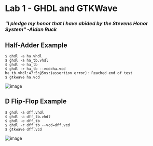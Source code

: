 # Lab 1 - GHDL and GTKWave
### *"I pledge my honor that I have abided by the Stevens Honor System" -Aidan Ruck*

## Half-Adder Example
```
$ ghdl -a ha.vhdl
$ ghdl -a ha_tb.vhdl
$ ghdl -e ha_tb
$ ghdl -r ha_tb --vcd=ha.vcd
ha_tb.vhdl:47:5:@5ns:(assertion error): Reached end of test
$ gtkwave ha.vcd
```
![image](https://github.com/user-attachments/assets/e9af63c0-4796-4945-b452-2f0ab9e0598d)

## D Flip-Flop Example
```
$ ghdl -a dff.vhdl
$ ghdl -a dff_tb.vhdl
$ ghdl -e dff_tb
$ ghdl -r dff_tb --vcd=dff.vcd
$ gtkwave dff.vcd
```
![image](https://github.com/user-attachments/assets/9c887d65-0590-4100-a90c-d6e5341a8e05)

